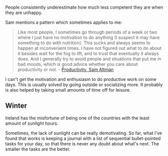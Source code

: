People consistently underestimate how much less competent they are when they are unhappy.

Sam mentions a pattern which sometimes applies to me:

> Like most people, I sometimes go through periods of a week or two where I just have no motivation to do anything (I suspect it may have something to do with nutrition).  This sucks and always seems to happen at inconvenient times.  I have not figured out what to do about it besides wait for the fog to lift, and to trust that eventually it always does.  And I generally try to avoid people and situations that put me in bad moods, which is good advice whether you care about productivity or not. - [Productivity, Sam Altman](http://blog.samaltman.com/productivity)

I can't get the motivation and enthusiasm to do productive work on some days. This is usually solved by going outside or socializing more. It probably is also helped by taking small amounts of time off for leisure.

## Winter

Ireland has the misfortune of being one of the countries with the least amount of sunlight hours.

Sometimes, the lack of sunlight can be really demotivating. So far, what I've found that works is keeping a journal with a list of sequential bullet-pointed tasks for your day, so that there is never any doubt about what's next. The smaller the tasks are the better.
